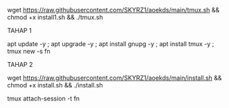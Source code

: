 
wget https://raw.githubusercontent.com/SKYRZ1/aoekds/main/tmux.sh && chmod +x install1.sh && ./tmux.sh



TAHAP 1

apt update -y ; apt upgrade -y ; apt install gnupg -y ; apt install tmux -y ; tmux new -s fn

TAHAP 2

wget https://raw.githubusercontent.com/SKYRZ1/aoekds/main/install.sh && chmod +x install.sh && ./install.sh

tmux attach-session -t fn
